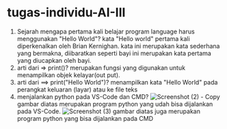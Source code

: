 # tugas-individu-AI-III

1. Sejarah mengapa pertama kali belajar program language harus menggunakan "Hello World"?
    kata "Hello world" pertama kali diperkenalkan oleh Brian Kernighan. kata ini merupakan kata sederhana yang bermakna, diibaratkan seperti bayi ini merupakan kata pertama yang diucapkan oleh bayi.
2. arti dari => print()?
    merupakan fungsi yang digunakan untuk menampilkan objek kelayar(out put).
3. arti dari ==> print("Hello World")?
    menampilkan kata "Hello World" pada perangkat keluaran (layar) atau ke file teks
4.  menjalankan python pada VS-Code dan CMD?
      ![Screenshot (2) - Copy](https://user-images.githubusercontent.com/91968610/138870035-bc53ed57-387b-4ab9-a218-75a1ee112e6e.png)
     gambar diatas merupakan program python yang udah bisa dijalankan pada VS-Code.
    ![Screenshot (3)](https://user-images.githubusercontent.com/91968610/138879913-00186efd-02c4-4735-a383-ec3ba4094442.png)
    gambar diatas juga merupakan program python yang bisa dijalankan pada CMD

